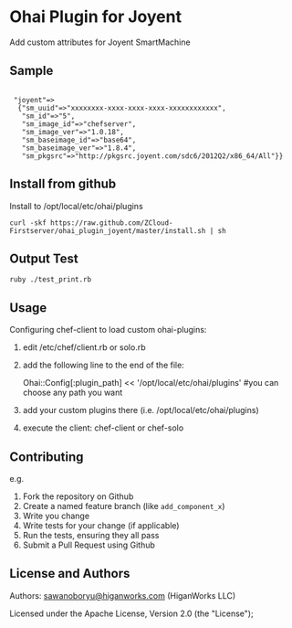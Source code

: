 Ohai Plugin for Joyent
==============

Add custom attributes for Joyent SmartMachine


Sample
----

<pre><code>
 "joyent"=>
  {"sm_uuid"=>"xxxxxxxx-xxxx-xxxx-xxxx-xxxxxxxxxxxx",
   "sm_id"=>"5",
   "sm_image_id"=>"chefserver",
   "sm_image_ver"=>"1.0.18",
   "sm_baseimage_id"=>"base64",
   "sm_baseimage_ver"=>"1.8.4",
   "sm_pkgsrc"=>"http://pkgsrc.joyent.com/sdc6/2012Q2/x86_64/All"}}
</code></pre>


Install from github
----

Install to /opt/local/etc/ohai/plugins

    curl -skf https://raw.github.com/ZCloud-Firstserver/ohai_plugin_joyent/master/install.sh | sh

Output Test
----

    ruby ./test_print.rb


Usage
---

Configuring chef-client to load custom ohai-plugins:

1. edit /etc/chef/client.rb or solo.rb
2. add the following line to the end of the file:

   Ohai::Config[:plugin_path] << '/opt/local/etc/ohai/plugins' #you can choose any path you want

3. add your custom plugins there (i.e. /opt/local/etc/ohai/plugins)
4. execute the client:
   chef-client  or chef-solo

Contributing
------------

e.g.

1. Fork the repository on Github
2. Create a named feature branch (like `add_component_x`)
3. Write you change
4. Write tests for your change (if applicable)
5. Run the tests, ensuring they all pass
6. Submit a Pull Request using Github

License and Authors
-------------------
Authors: sawanoboryu@higanworks.com (HiganWorks LLC)

Licensed under the Apache License, Version 2.0 (the "License");

